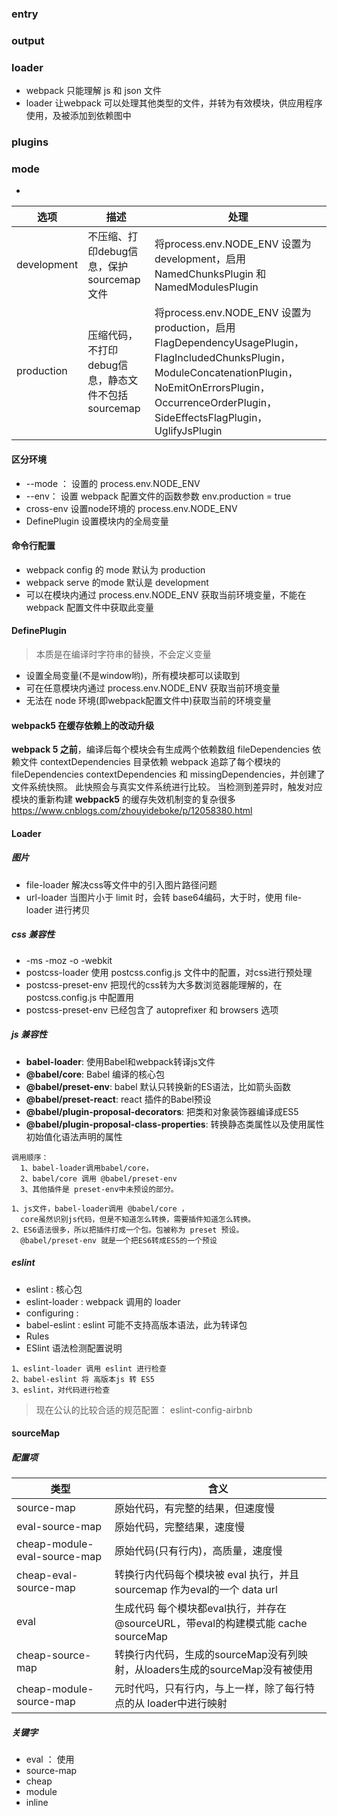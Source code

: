 ### entry
### output
### loader
* webpack 只能理解 js 和 json 文件
* loader 让webpack 可以处理其他类型的文件，并转为有效模块，供应用程序使用，及被添加到依赖图中
### plugins
### mode
* 
| 选项 | 描述 | 处理 |
| -- | -- | -- |
| development | 不压缩、打印debug信息，保护sourcemap文件 | 将process.env.NODE_ENV 设置为 development，启用 NamedChunksPlugin 和 NamedModulesPlugin |
| production | 压缩代码，不打印debug信息，静态文件不包括sourcemap | 将process.env.NODE_ENV 设置为 production，启用 FlagDependencyUsagePlugin，FlagIncludedChunksPlugin，ModuleConcatenationPlugin，NoEmitOnErrorsPlugin，OccurrenceOrderPlugin，SideEffectsFlagPlugin，UglifyJsPlugin |
#### 区分环境
* --mode ： 设置的 process.env.NODE_ENV
* --env： 设置 webpack 配置文件的函数参数 env.production = true
* cross-env 设置node环境的 process.env.NODE_ENV
* DefinePlugin 设置模块内的全局变量

#### 命令行配置
* webpack config 的 mode 默认为 production
* webpack serve 的mode 默认是 development
* 可以在模块内通过 process.env.NODE_ENV 获取当前环境变量，不能在 webpack 配置文件中获取此变量

#### DefinePlugin
> 本质是在编译时字符串的替换，不会定义变量
* 设置全局变量(不是window哟)，所有模块都可以读取到
* 可在任意模块内通过 process.env.NODE_ENV 获取当前环境变量
* 无法在 node 环境(即webpack配置文件中)获取当前的环境变量

#### webpack5 在缓存依赖上的改动升级
**webpack 5 之前**，编译后每个模块会有生成两个依赖数组
fileDependencies 依赖文件
contextDependencies 目录依赖
webpack 追踪了每个模块的 fileDependencies contextDependencies 和 missingDependencies，并创建了文件系统快照。
此快照会与真实文件系统进行比较。
当检测到差异时，触发对应模块的重新构建
**webpack5** 的缓存失效机制变的复杂很多
https://www.cnblogs.com/zhouyideboke/p/12058380.html

#### Loader
##### 图片
* file-loader 解决css等文件中的引入图片路径问题
* url-loader 当图片小于 limit 时，会转 base64编码，大于时，使用 file-loader 进行拷贝

##### css 兼容性
* -ms -moz -o -webkit
* postcss-loader 使用 postcss.config.js 文件中的配置，对css进行预处理
* postcss-preset-env 把现代的css转为大多数浏览器能理解的，在 postcss.config.js 中配置用
* postcss-preset-env 已经包含了 autoprefixer 和 browsers 选项

##### js 兼容性
* **babel-loader**: 使用Babel和webpack转译js文件
* **@babel/core**: Babel 编译的核心包
* **@babel/preset-env**: babel 默认只转换新的ES语法，比如箭头函数
* **@babel/preset-react**: react 插件的Babel预设
* **@babel/plugin-proposal-decorators**: 把类和对象装饰器编译成ES5
* **@babel/plugin-proposal-class-properties**: 转换静态类属性以及使用属性初始值化语法声明的属性

<!-- babel-loader @babel/core @babel/preset-env @babel/preset-react @babel/plugin-proposal-decorators @babel/plugin-proposal-class-properties -->
```
调用顺序：
  1、babel-loader调用babel/core，
  2、babel/core 调用 @babel/preset-env
  3、其他插件是 preset-env中未预设的部分。

1、js文件，babel-loader调用 @babel/core ，
  core虽然识别js代码，但是不知道怎么转换，需要插件知道怎么转换。
2、ES6语法很多，所以把插件打成一个包。包被称为 preset 预设。
  @babel/preset-env 就是一个把ES6转成ES5的一个预设
```

##### eslint
* eslint : 核心包
* eslint-loader : webpack 调用的 loader
* configuring : 
* babel-eslint : eslint 可能不支持高版本语法，此为转译包
* Rules
* ESlint 语法检测配置说明
```
1、eslint-loader 调用 eslint 进行检查
2、babel-eslint 将 高版本js 转 ES5
3、eslint，对代码进行检查
```
> 现在公认的比较合适的规范配置： eslint-config-airbnb

#### sourceMap
##### 配置项
| 类型 | 含义 | 
| -- | -- | 
| source-map | 原始代码，有完整的结果，但速度慢 |
| eval-source-map | 原始代码，完整结果，速度慢 |
| cheap-module-eval-source-map | 原始代码(只有行内)，高质量，速度慢 |
| cheap-eval-source-map | 转换行内代码每个模块被 eval 执行，并且 sourcemap 作为eval的一个 data url |
| eval | 生成代码 每个模块都eval执行，并存在 @sourceURL，带eval的构建模式能 cache sourceMap | 
| cheap-source-map | 转换行内代码，生成的sourceMap没有列映射，从loaders生成的sourceMap没有被使用 |
| cheap-module-source-map | 元时代吗，只有行内，与上一样，除了每行特点的从 loader中进行映射 |
##### 关键字
* eval ： 使用
* source-map
* cheap
* module
* inline
